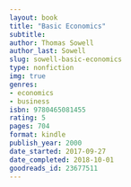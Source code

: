 ```yaml
---
layout: book
title: "Basic Economics"
subtitle:
author: Thomas Sowell
author_last: Sowell
slug: sowell-basic-economics
type: nonfiction
img: true
genres:
- economics
- business
isbn: 9780465081455
rating: 5
pages: 704
format: kindle
publish_year: 2000
date_started: 2017-09-27
date_completed: 2018-10-01
goodreads_id: 23677511
---
```


